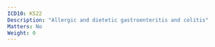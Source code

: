 ```yaml
---
ICD10: K522
Description: "Allergic and dietetic gastroenteritis and colitis"
Matters: No
Weight: 0
---
```

